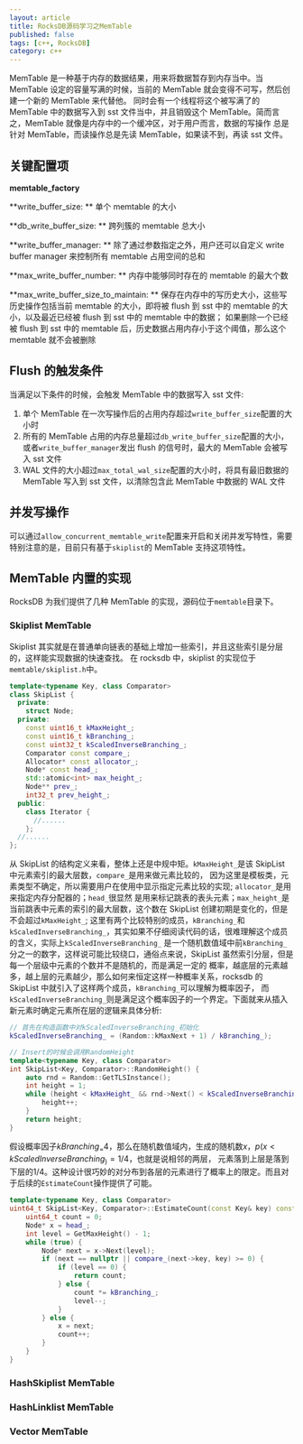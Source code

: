 ```yaml
---
layout: article
title: RocksDB源码学习之MemTable
published: false
tags: [c++, RocksDB]
category: c++
---
```


MemTable 是一种基于内存的数据结果，用来将数据暂存到内存当中。当 MemTable 设定的容量写满的时候，当前的 MemTable 就会变得不可写，然后创建一个新的 MemTable 来代替他。
同时会有一个线程将这个被写满了的 MemTable 中的数据写入到 sst 文件当中，并且销毁这个 MemTable。简而言之，MemTable 就像是内存中的一个缓冲区，对于用户而言，数据的写操作
总是针对 MemTable，而读操作总是先读 MemTable，如果读不到，再读 sst 文件。

## 关键配置项

**memtable_factory**

**write_buffer_size: ** 单个 memtable 的大小

**db_write_buffer_size: ** 跨列簇的 memtable 总大小

**write_buffer_manager: ** 除了通过参数指定之外，用户还可以自定义 write buffer manager 来控制所有 memtable 占用空间的总和

**max_write_buffer_number: ** 内存中能够同时存在的 memtable 的最大个数

**max_write_buffer_size_to_maintain: ** 保存在内存中的写历史大小，这些写历史操作包括当前 memtable 的大小，即将被 flush 到 sst 中的 memtable 的大小，以及最近已经被 flush 到 sst 中的 memtable 中的数据；
如果删除一个已经被 flush 到 sst 中的 memtable 后，历史数据占用内存小于这个阈值，那么这个 memtable 就不会被删除

## Flush 的触发条件

当满足以下条件的时候，会触发 MemTable 中的数据写入 sst 文件:

1. 单个 MemTable 在一次写操作后的占用内存超过`write_buffer_size`配置的大小时
2. 所有的 MemTable 占用的内存总量超过`db_write_buffer_size`配置的大小，或者`write_buffer_manager`发出 flush 的信号时，最大的 MemTable 会被写入 sst 文件
3. WAL 文件的大小超过`max_total_wal_size`配置的大小时，将具有最旧数据的 MemTable 写入到 sst 文件，以清除包含此 MemTable 中数据的 WAL 文件

## 并发写操作

可以通过`allow_concurrent_memtable_write`配置来开启和关闭并发写特性，需要特别注意的是，目前只有基于`skiplist`的 MemTable 支持这项特性。

## MemTable 内置的实现

RocksDB 为我们提供了几种 MemTable 的实现，源码位于`memtable`目录下。

### Skiplist MemTable

Skiplist 其实就是在普通单向链表的基础上增加一些索引，并且这些索引是分层的，这样能实现数据的快速查找。
在 rocksdb 中，skiplist 的实现位于`memtable/skiplist.h`中。

```c++
template<typename Key, class Comparator>
class SkipList {
  private:
    struct Node;
  private:
    const uint16_t kMaxHeight_;
    const uint16_t kBranching_;
    const uint32_t kScaledInverseBranching_;
    Comparator const compare_;
    Allocator* const allocator_;
    Node* const head_;
    std::atomic<int> max_height_;
    Node** prev_;
    int32_t prev_height_;
  public:
    class Iterator {
      //......
    };
  //......
};
```

从 SkipList 的结构定义来看，整体上还是中规中矩。`kMaxHeight_`是该 SkipList 中元素索引的最大层数，`compare_`是用来做元素比较的，
因为这里是模板类，元素类型不确定，所以需要用户在使用中显示指定元素比较的实现; `allocator_`是用来指定内存分配器的；`head_`很显然
是用来标记跳表的表头元素；`max_height_`是当前跳表中元素的索引的最大层数，这个数在 SkipList 创建初期是变化的，但是不会超过`kMaxHeight_`;
这里有两个比较特别的成员，`kBranching_`和`kScaledInverseBranching_`，其实如果不仔细阅读代码的话，很难理解这个成员的含义，实际上`kScaledInverseBranching_`
是一个随机数值域中前`kBranching_`分之一的数字，这样说可能比较绕口，通俗点来说，SkipList 虽然索引分层，但是每一个层级中元素的个数并不是随机的，而是满足一定的
概率，越底层的元素越多，越上层的元素越少，那么如何来恒定这样一种概率关系，rocksdb 的 SkipList 中就引入了这样两个成员，`kBranching_`可以理解为概率因子，
而`kScaledInverseBranching_`则是满足这个概率因子的一个界定。下面就来从插入新元素时确定元素所在层的逻辑来具体分析:

```c++
// 首先在构造函数中对kScaledInverseBranching_初始化
kScaledInverseBranching_ = (Random::kMaxNext + 1) / kBranching_);

// Insert的时候会调用RandomHeight
template<typename Key, class Comparator>
int SkipList<Key, Comparator>::RandomHeight() {
    auto rnd = Random::GetTLSInstance();
    int height = 1;
    while (height < kMaxHeight_ && rnd->Next() < kScaledInverseBranching_) {
        height++;
    }
    return height;
}
```

假设概率因子$kBranching_ = 4$，那么在随机数值域内，生成的随机数$x$，$p(x < kScaledInverseBranching_) = 1 / 4$，也就是说相邻的两层，
元素落到上层是落到下层的$1/4$。这种设计很巧妙的对分布到各层的元素进行了概率上的限定。而且对于后续的`EstimateCount`操作提供了可能。

```c++
template<typename Key, class Comparator>
uint64_t SkipList<Key, Comparator>::EstimateCount(const Key& key) const {
    uint64_t count = 0;
    Node* x = head_;
    int level = GetMaxHeight() - 1;
    while (true) {
        Node* next = x->Next(level);
        if (next == nullptr || compare_(next->key, key) >= 0) {
            if (level == 0) {
                return count;
            } else {
                count *= kBranching_;
                level--;
            }
        } else {
            x = next;
            count++;
        }
    }
}
```

### HashSkiplist MemTable

### HashLinklist MemTable

### Vector MemTable

